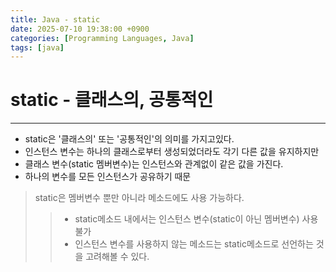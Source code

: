 ```yaml
---
title: Java - static
date: 2025-07-10 19:38:00 +0900
categories: [Programming Languages, Java]
tags: [java]
---
```


# static - 클래스의, 공통적인
---
- static은 '클래스의' 또는 '공통적인'의 의미를 가지고있다.
- 인스턴스 변수는 하나의 클래스로부터 생성되었더라도 각기 다른 값을 유지하지만
- 클래스 변수(static 멤버변수)는 인스턴스와 관계없이 같은 값을 가진다.
- 하나의 변수를 모든 인스턴스가 공유하기 때문

> static은 멤버변수 뿐만 아니라 메소드에도 사용 가능하다.
>> - static메소드 내에서는 인스턴스 변수(static이 아닌 멤버변수) 사용 불가
>> - 인스턴스 변수를 사용하지 않는 메소드는 static메소드로 선언하는 것을 고려해볼 수 있다.

